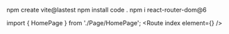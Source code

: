 npm create vite@lastest
npm install
code .
npm i react-router-dom@6


import { HomePage } from './Page/HomePage';
<Route index element={<HomePage />} />